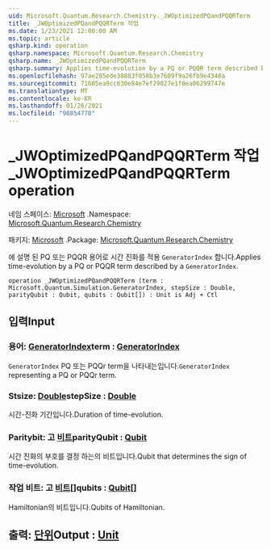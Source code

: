 ```yaml
---
uid: Microsoft.Quantum.Research.Chemistry._JWOptimizedPQandPQQRTerm
title: _JWOptimizedPQandPQQRTerm 작업
ms.date: 1/23/2021 12:00:00 AM
ms.topic: article
qsharp.kind: operation
qsharp.namespace: Microsoft.Quantum.Research.Chemistry
qsharp.name: _JWOptimizedPQandPQQRTerm
qsharp.summary: Applies time-evolution by a PQ or PQQR term described by a `GeneratorIndex`.
ms.openlocfilehash: 97ae285ede38883f058b3e7609f9a26fb9e4340a
ms.sourcegitcommit: 71605ea9cc630e84e7ef29027e1f0ea06299747e
ms.translationtype: MT
ms.contentlocale: ko-KR
ms.lasthandoff: 01/26/2021
ms.locfileid: "98854770"
---
```

# <a name="_jwoptimizedpqandpqqrterm-operation"></a><span data-ttu-id="5a686-102">_JWOptimizedPQandPQQRTerm 작업</span><span class="sxs-lookup"><span data-stu-id="5a686-102">_JWOptimizedPQandPQQRTerm operation</span></span>

<span data-ttu-id="5a686-103">네임 스페이스: [Microsoft](xref:Microsoft.Quantum.Research.Chemistry) .</span><span class="sxs-lookup"><span data-stu-id="5a686-103">Namespace: [Microsoft.Quantum.Research.Chemistry](xref:Microsoft.Quantum.Research.Chemistry)</span></span>

<span data-ttu-id="5a686-104">패키지: [Microsoft](https://nuget.org/packages/Microsoft.Quantum.Research.Chemistry) .</span><span class="sxs-lookup"><span data-stu-id="5a686-104">Package: [Microsoft.Quantum.Research.Chemistry](https://nuget.org/packages/Microsoft.Quantum.Research.Chemistry)</span></span>


<span data-ttu-id="5a686-105">에 설명 된 PQ 또는 PQQR 용어로 시간 진화를 적용 `GeneratorIndex` 합니다.</span><span class="sxs-lookup"><span data-stu-id="5a686-105">Applies time-evolution by a PQ or PQQR term described by a `GeneratorIndex`.</span></span>

```qsharp
operation _JWOptimizedPQandPQQRTerm (term : Microsoft.Quantum.Simulation.GeneratorIndex, stepSize : Double, parityQubit : Qubit, qubits : Qubit[]) : Unit is Adj + Ctl
```


## <a name="input"></a><span data-ttu-id="5a686-106">입력</span><span class="sxs-lookup"><span data-stu-id="5a686-106">Input</span></span>

### <a name="term--generatorindex"></a><span data-ttu-id="5a686-107">용어: [GeneratorIndex](xref:Microsoft.Quantum.Simulation.GeneratorIndex)</span><span class="sxs-lookup"><span data-stu-id="5a686-107">term : [GeneratorIndex](xref:Microsoft.Quantum.Simulation.GeneratorIndex)</span></span>

<span data-ttu-id="5a686-108">`GeneratorIndex` PQ 또는 PQQr term을 나타내는입니다.</span><span class="sxs-lookup"><span data-stu-id="5a686-108">`GeneratorIndex` representing a PQ or PQQr term.</span></span>


### <a name="stepsize--double"></a><span data-ttu-id="5a686-109">Stsize: [Double](xref:microsoft.quantum.lang-ref.double)</span><span class="sxs-lookup"><span data-stu-id="5a686-109">stepSize : [Double](xref:microsoft.quantum.lang-ref.double)</span></span>

<span data-ttu-id="5a686-110">시간-진화 기간입니다.</span><span class="sxs-lookup"><span data-stu-id="5a686-110">Duration of time-evolution.</span></span>


### <a name="parityqubit--qubit"></a><span data-ttu-id="5a686-111">Paritybit: 고 [비트](xref:microsoft.quantum.lang-ref.qubit)</span><span class="sxs-lookup"><span data-stu-id="5a686-111">parityQubit : [Qubit](xref:microsoft.quantum.lang-ref.qubit)</span></span>

<span data-ttu-id="5a686-112">시간 진화의 부호를 결정 하는의 비트입니다.</span><span class="sxs-lookup"><span data-stu-id="5a686-112">Qubit that determines the sign of time-evolution.</span></span>


### <a name="qubits--qubit"></a><span data-ttu-id="5a686-113">작업 비트: 고 [비트](xref:microsoft.quantum.lang-ref.qubit)[]</span><span class="sxs-lookup"><span data-stu-id="5a686-113">qubits : [Qubit](xref:microsoft.quantum.lang-ref.qubit)[]</span></span>

<span data-ttu-id="5a686-114">Hamiltonian의 비트입니다.</span><span class="sxs-lookup"><span data-stu-id="5a686-114">Qubits of Hamiltonian.</span></span>



## <a name="output--unit"></a><span data-ttu-id="5a686-115">출력: [단위](xref:microsoft.quantum.lang-ref.unit)</span><span class="sxs-lookup"><span data-stu-id="5a686-115">Output : [Unit](xref:microsoft.quantum.lang-ref.unit)</span></span>

